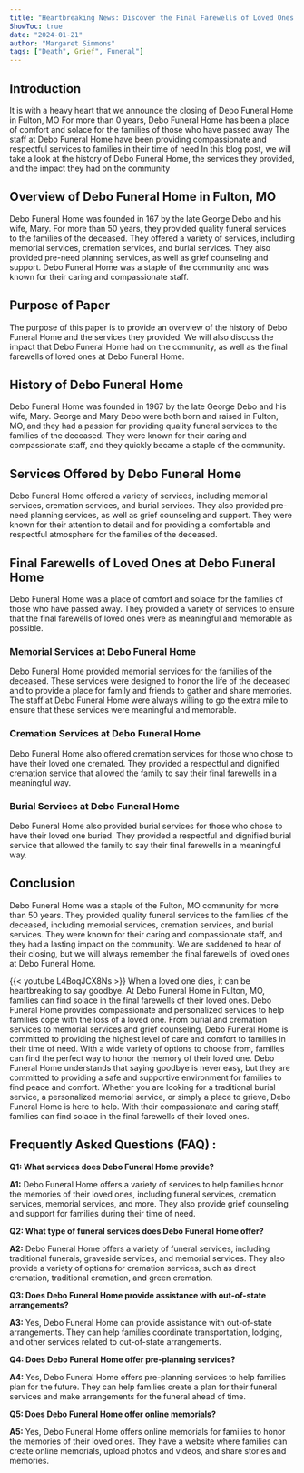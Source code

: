 ```yaml
---
title: "Heartbreaking News: Discover the Final Farewells of Loved Ones at Debo Funeral Home in Fulton, MO"
ShowToc: true 
date: "2024-01-21"
author: "Margaret Simmons" 
tags: ["Death", Grief", Funeral"]
---
```

## Introduction 

It is with a heavy heart that we announce the closing of Debo Funeral Home in Fulton, MO For more than 0 years, Debo Funeral Home has been a place of comfort and solace for the families of those who have passed away The staff at Debo Funeral Home have been providing compassionate and respectful services to families in their time of need In this blog post, we will take a look at the history of Debo Funeral Home, the services they provided, and the impact they had on the community

## Overview of Debo Funeral Home in Fulton, MO

Debo Funeral Home was founded in 167 by the late George Debo and his wife, Mary. For more than 50 years, they provided quality funeral services to the families of the deceased. They offered a variety of services, including memorial services, cremation services, and burial services. They also provided pre-need planning services, as well as grief counseling and support. Debo Funeral Home was a staple of the community and was known for their caring and compassionate staff. 

## Purpose of Paper

The purpose of this paper is to provide an overview of the history of Debo Funeral Home and the services they provided. We will also discuss the impact that Debo Funeral Home had on the community, as well as the final farewells of loved ones at Debo Funeral Home. 

## History of Debo Funeral Home

Debo Funeral Home was founded in 1967 by the late George Debo and his wife, Mary. George and Mary Debo were both born and raised in Fulton, MO, and they had a passion for providing quality funeral services to the families of the deceased. They were known for their caring and compassionate staff, and they quickly became a staple of the community. 

## Services Offered by Debo Funeral Home

Debo Funeral Home offered a variety of services, including memorial services, cremation services, and burial services. They also provided pre-need planning services, as well as grief counseling and support. They were known for their attention to detail and for providing a comfortable and respectful atmosphere for the families of the deceased. 

## Final Farewells of Loved Ones at Debo Funeral Home

Debo Funeral Home was a place of comfort and solace for the families of those who have passed away. They provided a variety of services to ensure that the final farewells of loved ones were as meaningful and memorable as possible. 

### Memorial Services at Debo Funeral Home

Debo Funeral Home provided memorial services for the families of the deceased. These services were designed to honor the life of the deceased and to provide a place for family and friends to gather and share memories. The staff at Debo Funeral Home were always willing to go the extra mile to ensure that these services were meaningful and memorable. 

### Cremation Services at Debo Funeral Home

Debo Funeral Home also offered cremation services for those who chose to have their loved one cremated. They provided a respectful and dignified cremation service that allowed the family to say their final farewells in a meaningful way. 

### Burial Services at Debo Funeral Home

Debo Funeral Home also provided burial services for those who chose to have their loved one buried. They provided a respectful and dignified burial service that allowed the family to say their final farewells in a meaningful way. 

## Conclusion

Debo Funeral Home was a staple of the Fulton, MO community for more than 50 years. They provided quality funeral services to the families of the deceased, including memorial services, cremation services, and burial services. They were known for their caring and compassionate staff, and they had a lasting impact on the community. We are saddened to hear of their closing, but we will always remember the final farewells of loved ones at Debo Funeral Home.

{{< youtube L4BoqJCX8Ns >}} 
When a loved one dies, it can be heartbreaking to say goodbye. At Debo Funeral Home in Fulton, MO, families can find solace in the final farewells of their loved ones. Debo Funeral Home provides compassionate and personalized services to help families cope with the loss of a loved one. From burial and cremation services to memorial services and grief counseling, Debo Funeral Home is committed to providing the highest level of care and comfort to families in their time of need. With a wide variety of options to choose from, families can find the perfect way to honor the memory of their loved one. Debo Funeral Home understands that saying goodbye is never easy, but they are committed to providing a safe and supportive environment for families to find peace and comfort. Whether you are looking for a traditional burial service, a personalized memorial service, or simply a place to grieve, Debo Funeral Home is here to help. With their compassionate and caring staff, families can find solace in the final farewells of their loved ones.

## Frequently Asked Questions (FAQ) :
**Q1: What services does Debo Funeral Home provide?**

**A1:** Debo Funeral Home offers a variety of services to help families honor the memories of their loved ones, including funeral services, cremation services, memorial services, and more. They also provide grief counseling and support for families during their time of need.

**Q2: What type of funeral services does Debo Funeral Home offer?**

**A2:** Debo Funeral Home offers a variety of funeral services, including traditional funerals, graveside services, and memorial services. They also provide a variety of options for cremation services, such as direct cremation, traditional cremation, and green cremation. 

**Q3: Does Debo Funeral Home provide assistance with out-of-state arrangements?**

**A3:** Yes, Debo Funeral Home can provide assistance with out-of-state arrangements. They can help families coordinate transportation, lodging, and other services related to out-of-state arrangements. 

**Q4: Does Debo Funeral Home offer pre-planning services?**

**A4:** Yes, Debo Funeral Home offers pre-planning services to help families plan for the future. They can help families create a plan for their funeral services and make arrangements for the funeral ahead of time. 

**Q5: Does Debo Funeral Home offer online memorials?**

**A5:** Yes, Debo Funeral Home offers online memorials for families to honor the memories of their loved ones. They have a website where families can create online memorials, upload photos and videos, and share stories and memories.



